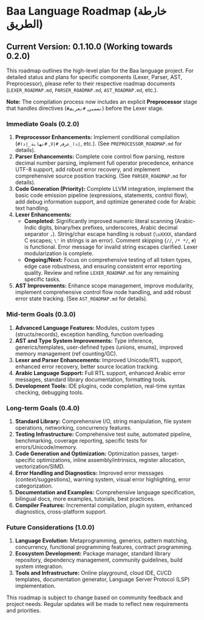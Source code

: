 # Baa Language Roadmap (خارطة الطريق)

## Current Version: 0.1.10.0 (Working towards 0.2.0)

This roadmap outlines the high-level plan for the Baa language project. For detailed status and plans for specific components (Lexer, Parser, AST, Preprocessor), please refer to their respective roadmap documents (`LEXER_ROADMAP.md`, `PARSER_ROADMAP.md`, `AST_ROADMAP.md`, etc.).

**Note:** The compilation process now includes an explicit **Preprocessor** stage that handles directives (`#تضمين`, `#تعريف`) before the Lexer stage.

### Immediate Goals (0.2.0)

1.  **Preprocessor Enhancements:** Implement conditional compilation (`#إذا_عرف`, `#إلا`, `#نهاية_إذا`, etc.). (See `PREPROCESSOR_ROADMAP.md` for details).
2.  **Parser Enhancements:** Complete core control flow parsing, restore decimal number parsing, implement full operator precedence, enhance UTF-8 support, add robust error recovery, and implement comprehensive source position tracking. (See `PARSER_ROADMAP.md` for details).
3.  **Code Generation (Priority):** Complete LLVM integration, implement the basic code emission pipeline (expressions, statements, control flow), add debug information support, and optimize generated code for Arabic text handling.
4.  **Lexer Enhancements:**
    - **Completed:** Significantly improved numeric literal scanning (Arabic-Indic digits, binary/hex prefixes, underscores, Arabic decimal separator `٫`). String/char escape handling is robust (`\uXXXX`, standard C escapes; `\'` in strings is an error). Comment skipping (`//`, `/* */`, `#`) is functional. Error message for invalid string escapes clarified. Lexer modularization is complete.
    - **Ongoing/Next:** Focus on comprehensive testing of all token types, edge case robustness, and ensuring consistent error reporting quality. Review and refine `LEXER_ROADMAP.md` for any remaining specific tasks.
5.  **AST Improvements:** Enhance scope management, improve modularity, implement comprehensive control flow node handling, and add robust error state tracking. (See `AST_ROADMAP.md` for details).

### Mid-term Goals (0.3.0)

1.  **Advanced Language Features:** Modules, custom types (structs/records), exception handling, function overloading.
2.  **AST and Type System Improvements:** Type inference, generics/templates, user-defined types (unions, enums), improved memory management (ref counting/GC).
3.  **Lexer and Parser Enhancements:** Improved Unicode/RTL support, enhanced error recovery, better source location tracking.
4.  **Arabic Language Support:** Full RTL support, enhanced Arabic error messages, standard library documentation, formatting tools.
5.  **Development Tools:** IDE plugins, code completion, real-time syntax checking, debugging tools.

### Long-term Goals (0.4.0)

1.  **Standard Library:** Comprehensive I/O, string manipulation, file system operations, networking, concurrency features.
2.  **Testing Infrastructure:** Comprehensive test suite, automated pipeline, benchmarking, coverage reporting, specific tests for errors/Unicode/memory.
3.  **Code Generation and Optimization:** Optimization passes, target-specific optimizations, inline assembly/intrinsics, register allocation, vectorization/SIMD.
4.  **Error Handling and Diagnostics:** Improved error messages (context/suggestions), warning system, visual error highlighting, error categorization.
5.  **Documentation and Examples:** Comprehensive language specification, bilingual docs, more examples, tutorials, best practices.
6.  **Compiler Features:** Incremental compilation, plugin system, enhanced diagnostics, cross-platform support.

### Future Considerations (1.0.0)

1.  **Language Evolution:** Metaprogramming, generics, pattern matching, concurrency, functional programming features, contract programming.
2.  **Ecosystem Development:** Package manager, standard library repository, dependency management, community guidelines, build system integration.
3.  **Tools and Infrastructure:** Online playground, cloud IDE, CI/CD templates, documentation generator, Language Server Protocol (LSP) implementation.

This roadmap is subject to change based on community feedback and project needs. Regular updates will be made to reflect new requirements and priorities.
